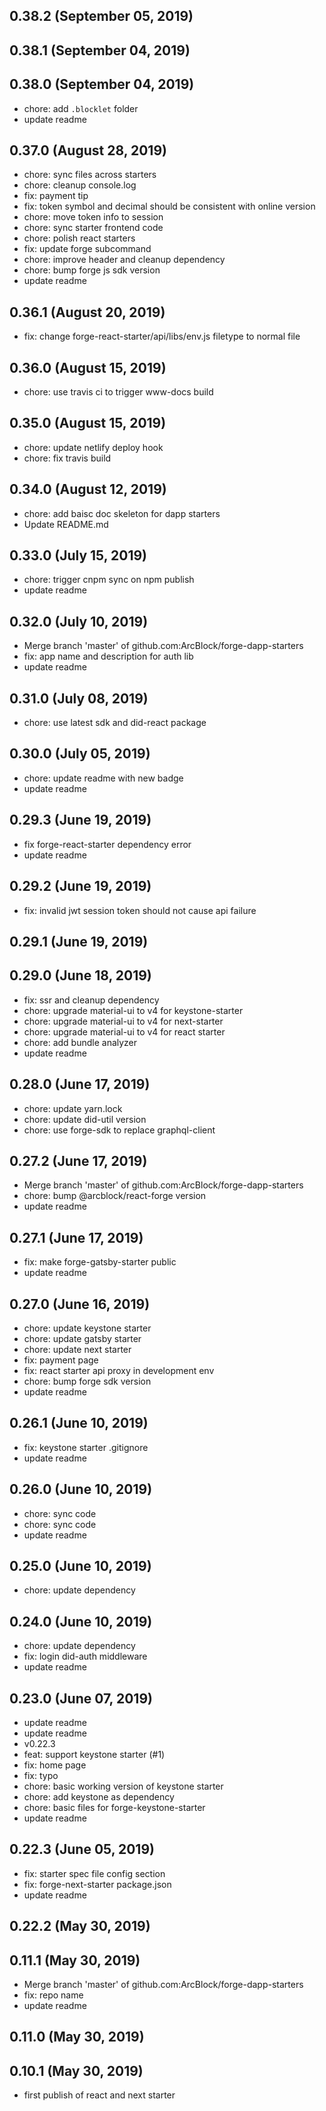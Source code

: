 ## 0.38.2 (September 05, 2019)


## 0.38.1 (September 04, 2019)


## 0.38.0 (September 04, 2019)
  - chore: add `.blocklet` folder
  - update readme

## 0.37.0 (August 28, 2019)

- chore: sync files across starters
- chore: cleanup console.log
- fix: payment tip
- fix: token symbol and decimal should be consistent with online version
- chore: move token info to session
- chore: sync starter frontend code
- chore: polish react starters
- fix: update forge subcommand
- chore: improve header and cleanup dependency
- chore: bump forge js sdk version
- update readme

## 0.36.1 (August 20, 2019)

- fix: change forge-react-starter/api/libs/env.js filetype to normal file

## 0.36.0 (August 15, 2019)

- chore: use travis ci to trigger www-docs build

## 0.35.0 (August 15, 2019)

- chore: update netlify deploy hook
- chore: fix travis build

## 0.34.0 (August 12, 2019)

- chore: add baisc doc skeleton for dapp starters
- Update README.md

## 0.33.0 (July 15, 2019)

- chore: trigger cnpm sync on npm publish
- update readme

## 0.32.0 (July 10, 2019)

- Merge branch 'master' of github.com:ArcBlock/forge-dapp-starters
- fix: app name and description for auth lib
- update readme

## 0.31.0 (July 08, 2019)

- chore: use latest sdk and did-react package

## 0.30.0 (July 05, 2019)

- chore: update readme with new badge
- update readme

## 0.29.3 (June 19, 2019)

- fix forge-react-starter dependency error
- update readme

## 0.29.2 (June 19, 2019)

- fix: invalid jwt session token should not cause api failure

## 0.29.1 (June 19, 2019)

## 0.29.0 (June 18, 2019)

- fix: ssr and cleanup dependency
- chore: upgrade material-ui to v4 for keystone-starter
- chore: upgrade material-ui to v4 for next-starter
- chore: upgrade material-ui to v4 for react starter
- chore: add bundle analyzer
- update readme

## 0.28.0 (June 17, 2019)

- chore: update yarn.lock
- chore: update did-util version
- chore: use forge-sdk to replace graphql-client

## 0.27.2 (June 17, 2019)

- Merge branch 'master' of github.com:ArcBlock/forge-dapp-starters
- chore: bump @arcblock/react-forge version
- update readme

## 0.27.1 (June 17, 2019)

- fix: make forge-gatsby-starter public
- update readme

## 0.27.0 (June 16, 2019)

- chore: update keystone starter
- chore: update gatsby starter
- chore: update next starter
- fix: payment page
- fix: react starter api proxy in development env
- chore: bump forge sdk version
- update readme

## 0.26.1 (June 10, 2019)

- fix: keystone starter .gitignore
- update readme

## 0.26.0 (June 10, 2019)

- chore: sync code
- chore: sync code
- update readme

## 0.25.0 (June 10, 2019)

- chore: update dependency

## 0.24.0 (June 10, 2019)

- chore: update dependency
- fix: login did-auth middleware
- update readme

## 0.23.0 (June 07, 2019)

- update readme
- update readme
- v0.22.3
- feat: support keystone starter (#1)
- fix: home page
- fix: typo
- chore: basic working version of keystone starter
- chore: add keystone as dependency
- chore: basic files for forge-keystone-starter
- update readme

## 0.22.3 (June 05, 2019)

- fix: starter spec file config section
- fix: forge-next-starter package.json
- update readme

## 0.22.2 (May 30, 2019)

## 0.11.1 (May 30, 2019)

- Merge branch 'master' of github.com:ArcBlock/forge-dapp-starters
- fix: repo name
- update readme

## 0.11.0 (May 30, 2019)

## 0.10.1 (May 30, 2019)

- first publish of react and next starter
